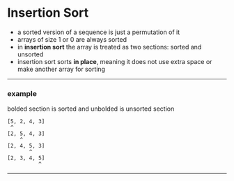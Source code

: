 # Insertion Sort
- a sorted version of a sequence is just a permutation of it
- arrays of size 1 or 0 are always sorted
- in **insertion sort** the array is treated as two sections: sorted and unsorted
- insertion sort sorts **in place**, meaning it does not use extra space or make another array for sorting  

---
### example
bolded section is sorted and unbolded is unsorted section
```
[5, 2, 4, 3]  
 ^
[2, 5, 4, 3]  
    ^
[2, 4, 5, 3]  
       ^
[2, 3, 4, 5]  
          ^
```
---
